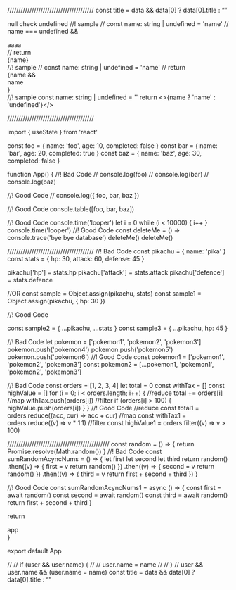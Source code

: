 ///////////////////////////////////////
const title = data && data[0] ? data[0].title : “”


null check undefined
//! sample
// const name: string | undefined = 'name'
// name === undefined && <div>aaaa</div>
// return <div>{name}</div>
//! sample
// const name: string | undefined = 'name'
// return <div>{name && <div>name</div>}</div>
//! sample
const name: string | undefined = ''
return <>{name ? 'name' : 'undefined'}</>

///////////////////////////////////////

import { useState } from 'react'

const foo = { name: 'foo', age: 10, completed: false }
const bar = { name: 'bar', age: 20, completed: true }
const baz = { name: 'baz', age: 30, completed: false }

function App() {
//! Bad Code
// console.log(foo)
// console.log(bar)
// console.log(baz)

//! Good Code
// console.log({ foo, bar, baz })

//! Good Code
console.table([foo, bar, baz])

//! Good Code
console.time('looper')
let i = 0
while (i < 10000) {
i++
}
console.time('looper')
//! Good Code
const deleteMe = () => console.trace('bye bye database')
deleteMe()
deleteMe()

///////////////////////////////////////
//! Bad Code
const pikachu = { name: 'pika' }
const stats = { hp: 30, attack: 60, defense: 45 }

pikachu['hp'] = stats.hp
pikachu['attack'] = stats.attack
pikachu['defence'] = stats.defence

//OR
const sample = Object.assign(pikachu, stats)
const sample1 = Object.assign(pikachu, { hp: 30 })

//! Good Code

const sample2 = { ...pikachu, ...stats }
const sample3 = { ...pikachu, hp: 45 }

//! Bad Code
let pokemon = ['pokemon1', 'pokemon2', 'pokemon3']
pokemon.push('pokemon4')
pokemon.push('pokemon5')
pokemon.push('pokemon6')
//! Good Code
const pokemon1 = ['pokemon1', 'pokemon2', 'pokemon3']
const pokemon2 = [...pokemon1, 'pokemon1', 'pokemon2', 'pokemon3']

//! Bad Code
const orders = [1, 2, 3, 4]
let total = 0
const withTax = []
const highValue = []
for (i = 0; i < orders.length; i++) {
//reduce
total += orders[i]
//map
withTax.push(orders[i])
//filter
if (orders[i] > 100) {
highValue.push(orders[i])
}
}
//! Good Code
//reduce
const total1 = orders.reduce((acc, cur) => acc + cur)
//map
const withTax1 = orders.reduce((v) => v \* 1.1)
//filter
const highValue1 = orders.filter((v) => v > 100)

//////////////////////////////////////////////
const random = () => {
return Promise.resolve(Math.random())
}
//! Bad Code
const sumRandomAcyncNums = () => {
let first
let second
let third
return random()
.then((v) => {
first = v
return random()
})
.then((v) => {
second = v
return random()
})
.then((v) => {
third = v
return first + second + third
})
}

//! Good Code
const sumRandomAcyncNums1 = async () => {
const first = await random()
const second = await random()
const third = await random()
return first + second + third
}

return <div>app</div>
}

export default App

// // if (user && user.name) {
// // user.name = name
// // }
// user && user.name && (user.name = name)
const title = data && data[0] ? data[0].title : “”
